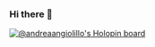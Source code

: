 ### Hi there 👋

[![@andreaangiolillo's Holopin board](https://holopin.me/andreaangiolillo)](https://holopin.io/@andreaangiolillo)


<!--
**andreaangiolillo/andreaangiolillo** is a ✨ _special_ ✨ repository because its `README.md` (this file) appears on your GitHub profile.

Here are some ideas to get you started:

- 🔭 I’m currently working on ...
- 🌱 I’m currently learning ...
- 👯 I’m looking to collaborate on ...
- 🤔 I’m looking for help with ...
- 💬 Ask me about ...
- 📫 How to reach me: ...
- 😄 Pronouns: ...
- ⚡ Fun fact: ...
-->
